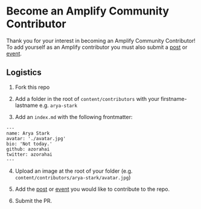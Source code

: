 # Become an Amplify Community Contributor

Thank you for your interest in becoming an Amplify Community Contributor! To add yourself as an Amplify contributor you must also submit a [post](https://github.com/aws-amplify/community/blob/master/content/posts/README.md) or [event](https://github.com/aws-amplify/community/blob/master/content/events/README.md). 

## Logistics

1. Fork this repo

2. Add a folder in the root of `content/contributors` with your firstname-lastname e.g. `arya-stark`

3. Add an `index.md` with the following frontmatter:

```
---
name: Arya Stark
avatar: './avatar.jpg'
bio: 'Not today.'
github: azorahai
twitter: azorahai
---
```

4. Upload an image at the root of your folder (e.g. `content/contributors/arya-stark/avatar.jpg`)

5. Add the [post](https://github.com/aws-amplify/community/tree/master/content/posts) or [event](https://github.com/aws-amplify/community/tree/master/content/events) you would like to contribute to the repo.

5. Submit the PR.

